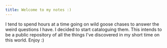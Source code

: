 ```yaml
---
title: Welcome to my notes :)
---
```

I tend to spend hours at a time going on wild goose chases to answer the weird questions I have. I decided to start cataloguing them. This intends to be a public repository of all the things I've discovered in my short time on this world. Enjoy :)
